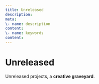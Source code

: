 ```yaml
---
title: Unreleased
description:
meta:
\- name: description
content:
\- name: keywords
content:
---
```


# Unreleased

Unreleased projects, a **creative graveyard**.